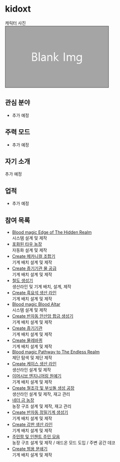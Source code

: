# kidoxt

캐릭터 사진  
![캐릭터](../../asset/blank_img.jpg)

## 관심 분야

- 추가 예정

## 주력 모드

- 추가 예정

## 자기 소개

추가 예정

## 업적

- 추가 예정

## 참여 목록

<!-- player_desc_dest_open -->
- [Blood magic Edge of The Hidden Realm](../systems/bl_edge_of_the_hidden_realm.md)  
시스템 설계 및 제작
- [포화된 타우 농장](../systems/saturated_tau_farm.md)  
자동화 설계 및 제작
- [Create 메카니컬 조합기](../systems/create_mechanical_crafter.md)  
기계 배치 설계 및 제작
- [Create 증기기관 물 공급](../systems/create_water_supply.md)  
기계 배치 설계 및 제작
- [철도 생성기](../systems/rail_generator.md)  
생산라인 및 기계 배치, 설계, 제작
- [Create 흑요석 생산 라인](../systems/create_obsidian_line.md)  
기계 배치 설계 및 제작
- [Blood magic Blood Altar](../systems/bl_blood_alter.md)  
시스템 설계 및 제작
- [Create 반자동 안산암 합금 생성기](../systems/create_semiauto_andesite_alloy_maker.md)  
기계 배치 설계 및 제작
- [Create 증기기관](../systems/create_steam_engine.md)  
기계 배치 설계 및 제작
- [Create 물레바퀴](../systems/create_waterwheel.md)  
기계 배치 설계 및 제작
- [Blood magic Pathway to The Endless Realm](../systems/bl_pathway_to_the_endless_realm.md)  
제단 탐색 및 제단 제작
- [Create 케이스 생산 라인](../systems/create_case_line.md)  
생산라인 설계 및 제작
- [이머시브 엔지니어링 원예기](../systems/ie_garden_clothe.md)  
기계 배치 설계 및 제작
- [Create 철조각 및 부싯돌 생성 공장](../systems/create_iron_flint_steal_factory.md)  
생산라인 설계 및 제작, 재고 관리
- [네더 금 농장](../systems/nether_gold_farm.md)  
농장 구조 설계 및 제작, 재고 관리
- [Create 반자동 정밀기계 생성기](../systems/create_semiauto_refinedmachine_generator.md)  
기계 배치 설계 및 제작
- [Create 강판 생산 라인](../systems/create_plate_line.md)  
기계 배치 설계 및 제작
- [주민팜 및 인챈트 주민 모음](../systems/viliager_farm.md)  
농장 구조 설계 및 제작 / 애드온 모드 도입 / 주변 공간 데코
- [Create 범용 분쇄기](../systems/create_universial_crusher.md)  
기계 배치 설계 및 제작
<!-- player_desc_dest_close -->